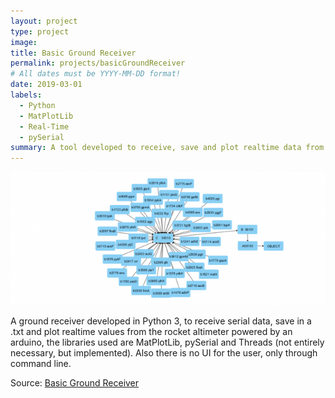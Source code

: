 ```yaml
---
layout: project
type: project
image: 
title: Basic Ground Receiver
permalink: projects/basicGroundReceiver
# All dates must be YYYY-MM-DD format!
date: 2019-03-01
labels:
  - Python
  - MatPlotLib
  - Real-Time
  - pySerial
summary: A tool developed to receive, save and plot realtime data from amateur rocket developed by a university team.
---
```


<img class="ui medium right floated rounded image" src="../images/graphKegg.png">

A ground receiver developed in Python 3, to receive serial data, save in a .txt and plot realtime values from the rocket altimeter powered by an arduino, 
the libraries used are MatPlotLib, pySerial and Threads (not entirely necessary, but implemented). Also there is no UI for the user, only through
command line.

Source: <a href="https://github.com/Diolante/Basic-Ground-Receiver"><i class="large github icon"></i>Basic Ground Receiver</a>

 
